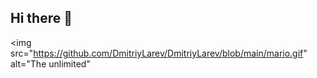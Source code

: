 ## Hi there 👋

<img src="https://github.com/DmitriyLarev/DmitriyLarev/blob/main/mario.gif" alt="The unlimited"

